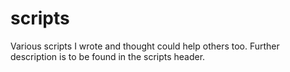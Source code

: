 # scripts
Various scripts I wrote and thought could help others too.
Further description is to be found in the scripts header.
